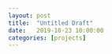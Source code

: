 ```yaml
---
layout: post
title:  "Untitled Draft"
date:   2019-10-23 10:00:00
categories: [projects]
---
```


